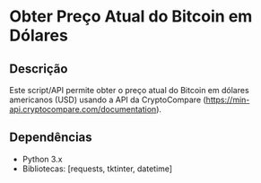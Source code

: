 # Obter Preço Atual do Bitcoin em Dólares

## Descrição

Este script/API permite obter o preço atual do Bitcoin em dólares americanos (USD) usando a API da CryptoCompare (https://min-api.cryptocompare.com/documentation).
## Dependências

- Python 3.x
- Bibliotecas: [requests, tktinter, datetime]
